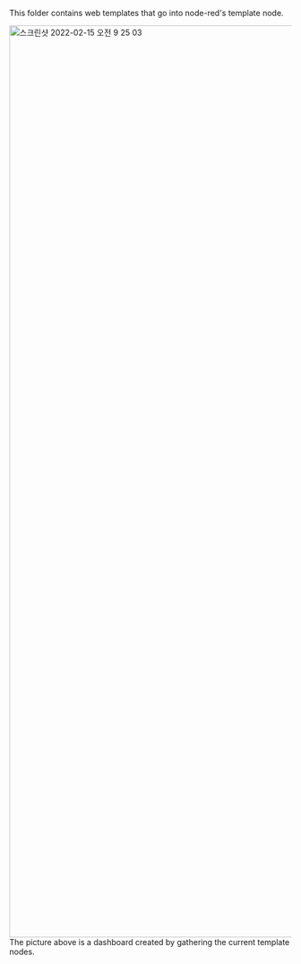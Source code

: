 This folder contains web templates that go into node-red's template node.

<img width="1627" alt="스크린샷 2022-02-15 오전 9 25 03" src="https://user-images.githubusercontent.com/73513965/154081373-0a74f578-58cf-4c09-945d-7650c475f9e9.png">
The picture above is a dashboard created by gathering the current template nodes.

